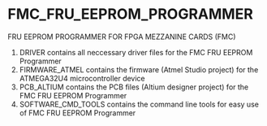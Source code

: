 # FMC_FRU_EEPROM_PROGRAMMER
FRU EEPROM PROGRAMMER FOR FPGA MEZZANINE CARDS (FMC)

1. DRIVER
   contains all neccessary driver files for the FMC FRU EEPROM Programmer
2. FIRMWARE_ATMEL
   contains the firmware (Atmel Studio project) for the ATMEGA32U4 microcontroller device
3. PCB_ALTIUM
   contains the PCB files (Altium designer project) for the FMC FRU EEPROM Programmer
4. SOFTWARE_CMD_TOOLS
   contains the command line tools for easy use of FMC FRU EEPROM Programmer
